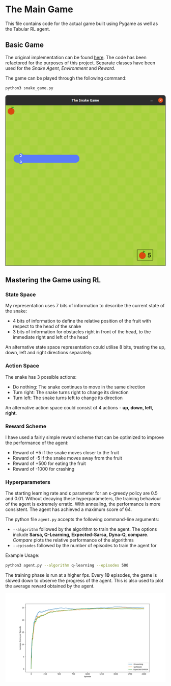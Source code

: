# The Main Game
This file contains code for the actual game built using Pygame as well as the Tabular RL agent.

## Basic Game
The original implementation can be found [here](https://github.com/clear-code-projects/Snake). The code has been refactored for the purposes of this project. Separate classes have been used for the _Snake Agent_, _Environment_ and _Reward_.

The game can be played through the following command:
```bash
python3 snake_game.py
```
![Game Interface](imgs/Game.png)
## Mastering the Game using RL
### State Space
My representation uses 7 bits of information to describe the current state of the snake:
* 4 bits of information to define the relative position of the fruit with respect to the head of the snake
* 3 bits of information for obstacles right in front of the head, to the immediate right and left of the head

An alternative state space representation could utilise 8 bits, treating the up, down, left and right directions separately.

### Action Space
The snake has 3 possible actions:
* Do nothing: The snake continues to move in the same direction
* Turn right: The snake turns right to change its direction
* Turn left: The snake turns left to change its direction

An alternative action space could consist of 4 actions - **up, down, left, right**.

### Reward Scheme
I have used a fairly simple reward scheme that can be optimized to improve the performance of the agent:
* Reward of +5 if the snake moves closer to the fruit
* Reward of -5 if the snake moves away from the fruit
* Reward of +500 for eating the fruit
* Reward of -1000 for crashing  

### Hyperparameters
The starting learning rate and &epsilon; parameter for an &epsilon;-greedy policy are 0.5 and 0.01. Without decaying these hyperparameters, the training behaviour of the agent is extremely erratic. With annealing, the performance is more consistent. The agent has achieved a maximum score of 64.

The python file `agent.py` accepts the following command-line arguments:
* `--algorithm` followed by the algorithm to train the agent. The options include **Sarsa, Q-Learning, Expected-Sarsa, Dyna-Q, compare**. _Compare_ plots the relative performance of the algorithms
* `--episodes` followed by the number of episodes to train the agent for

Example Usage:
```bash
python3 agent.py --algorithm q-learning --episodes 500
```

The training phase is run at a higher fps. Every **10** episodes, the game is slowed down to observe the progress of the agent. This is also used to plot the average reward obtained by the agent.

![Comparison](imgs/Comparison.png)
